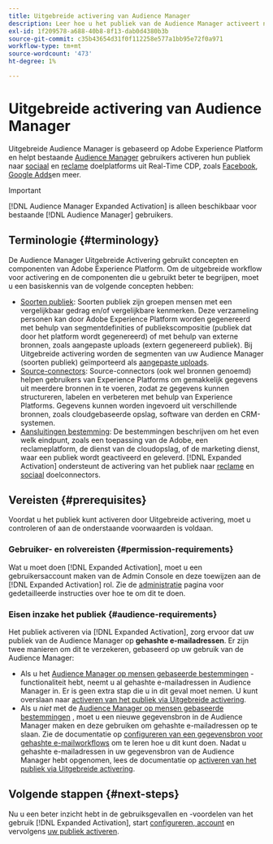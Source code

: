 ```yaml
---
title: Uitgebreide activering van Audience Manager
description: Leer hoe u het publiek van de Audience Manager activeert naar sociale en advertentiebestemmingen, via Uitgebreide activering van de Audience Manager.
exl-id: 1f209578-a688-40b8-8f13-dab0d4380b3b
source-git-commit: c35b43654d31f0f112258e577a1bb95e72f0a971
workflow-type: tm+mt
source-wordcount: '473'
ht-degree: 1%

---
```


# Uitgebreide activering van Audience Manager 

Uitgebreide Audience Manager is gebaseerd op Adobe Experience Platform en helpt bestaande [Audience Manager](https://experienceleague.adobe.com/en/docs/audience-manager/user-guide/aam-home) gebruikers activeren hun publiek naar [sociaal](../destinations/catalog/social/overview.md) en [reclame](../destinations/catalog/advertising/overview.md) doelplatforms uit Real-Time CDP, zoals [Facebook](../destinations/catalog/social/facebook.md), [Google Adds](../destinations/catalog/advertising/google-ads-destination.md)en meer.

>[!IMPORTANT]
>
>[!DNL Audience Manager Expanded Activation] is alleen beschikbaar voor bestaande [!DNL Audience Manager] gebruikers.

## Terminologie {#terminology}

De Audience Manager Uitgebreide Activering gebruikt concepten en componenten van Adobe Experience Platform. Om de uitgebreide workflow voor activering en de componenten die u gebruikt beter te begrijpen, moet u een basiskennis van de volgende concepten hebben:

* [Soorten publiek](../segmentation/ui/overview.md): Soorten publiek zijn groepen mensen met een vergelijkbaar gedrag en/of vergelijkbare kenmerken. Deze verzameling personen kan door Adobe Experience Platform worden gegenereerd met behulp van segmentdefinities of publiekscompositie (publiek dat door het platform wordt gegenereerd) of met behulp van externe bronnen, zoals aangepaste uploads (extern gegenereerd publiek). Bij Uitgebreide activering worden de segmenten van uw Audience Manager (soorten publiek) geïmporteerd als [aangepaste uploads](../segmentation/ui/audience-portal.md#import-audience).
* [Source-connectors](../sources/home.md): Source-connectors (ook wel bronnen genoemd) helpen gebruikers van Experience Platforms om gemakkelijk gegevens uit meerdere bronnen in te voeren, zodat ze gegevens kunnen structureren, labelen en verbeteren met behulp van Experience Platforms. Gegevens kunnen worden ingevoerd uit verschillende bronnen, zoals cloudgebaseerde opslag, software van derden en CRM-systemen.
* [Aansluitingen bestemming](../destinations/home.md): De bestemmingen beschrijven om het even welk eindpunt, zoals een toepassing van de Adobe, een reclameplatform, de dienst van de cloudopslag, of de marketing dienst, waar een publiek wordt geactiveerd en geleverd. [!DNL Expanded Activation] ondersteunt de activering van het publiek naar [reclame](../destinations/catalog/advertising/overview.md) en [sociaal](../destinations/catalog/social/overview.md) doelconnectors.

## Vereisten {#prerequisites}

Voordat u het publiek kunt activeren door Uitgebreide activering, moet u controleren of aan de onderstaande voorwaarden is voldaan.

### Gebruiker- en rolvereisten {#permission-requirements}

Wat u moet doen [!DNL Expanded Activation], moet u een gebruikersaccount maken van de Admin Console en deze toewijzen aan de [!DNL Expanded Activation] rol. Zie de [administratie](administration.md) pagina voor gedetailleerde instructies over hoe te om dit te doen.

### Eisen inzake het publiek {#audience-requirements}

Het publiek activeren via [!DNL Expanded Activation], zorg ervoor dat uw publiek van de Audience Manager op **gehashte e-mailadressen**. Er zijn twee manieren om dit te verzekeren, gebaseerd op uw gebruik van de Audience Manager:

* Als u het [Audience Manager op mensen gebaseerde bestemmingen](https://experienceleague.adobe.com/en/docs/audience-manager/user-guide/features/destinations/people-based/people-based-destinations-overview) -functionaliteit hebt, neemt u al gehashte e-mailadressen in Audience Manager in. Er is geen extra stap die u in dit geval moet nemen. U kunt overslaan naar [activeren van het publiek via Uitgebreide activering](activate-audiences.md).
* Als u _niet_ met de [Audience Manager op mensen gebaseerde bestemmingen](https://experienceleague.adobe.com/en/docs/audience-manager/user-guide/features/destinations/people-based/people-based-destinations-overview) , moet u een nieuwe gegevensbron in de Audience Manager maken en deze gebruiken om gehashte e-mailadressen op te slaan. Zie de documentatie op [configureren van een gegevensbron voor gehashte e-mailworkflows](https://experienceleague.adobe.com/en/docs/audience-manager/user-guide/features/data-sources/create-data-source-hashed-emails) om te leren hoe u dit kunt doen. Nadat u gehashte e-mailadressen in uw gegevensbron van de Audience Manager hebt opgenomen, lees de documentatie op [activeren van het publiek via Uitgebreide activering](activate-audiences.md).

## Volgende stappen {#next-steps}

Nu u een beter inzicht hebt in de gebruiksgevallen en -voordelen van het gebruik [!DNL Expanded Activation], start [configureren, account](administration.md) en vervolgens [uw publiek activeren](activate-audiences.md).
